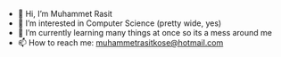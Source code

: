 - 👋 Hi, I’m Muhammet Rasit
- 👀 I’m interested in Computer Science (pretty wide, yes)
- 🌱 I’m currently learning many things at once so its a mess around me
- 📫 How to reach me: muhammetrasitkose@hotmail.com
